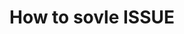 ---
title: "How to sovle ISSUE"
permalink: /categories/TIL/Issue/
layout: category
author_profile: true
taxonomy: issue
---